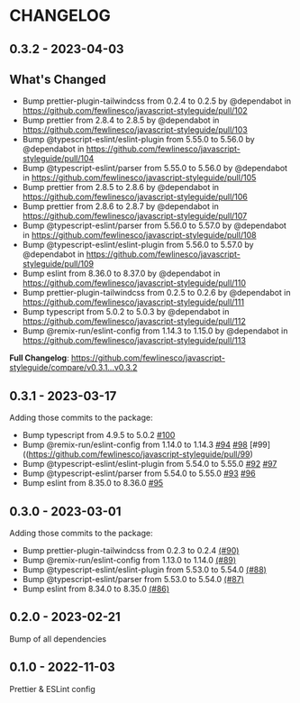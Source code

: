# CHANGELOG

## 0.3.2 - 2023-04-03

## What's Changed

- Bump prettier-plugin-tailwindcss from 0.2.4 to 0.2.5 by @dependabot in
  https://github.com/fewlinesco/javascript-styleguide/pull/102
- Bump prettier from 2.8.4 to 2.8.5 by @dependabot in
  https://github.com/fewlinesco/javascript-styleguide/pull/103
- Bump @typescript-eslint/eslint-plugin from 5.55.0 to 5.56.0 by @dependabot in
  https://github.com/fewlinesco/javascript-styleguide/pull/104
- Bump @typescript-eslint/parser from 5.55.0 to 5.56.0 by @dependabot in
  https://github.com/fewlinesco/javascript-styleguide/pull/105
- Bump prettier from 2.8.5 to 2.8.6 by @dependabot in
  https://github.com/fewlinesco/javascript-styleguide/pull/106
- Bump prettier from 2.8.6 to 2.8.7 by @dependabot in
  https://github.com/fewlinesco/javascript-styleguide/pull/107
- Bump @typescript-eslint/parser from 5.56.0 to 5.57.0 by @dependabot in
  https://github.com/fewlinesco/javascript-styleguide/pull/108
- Bump @typescript-eslint/eslint-plugin from 5.56.0 to 5.57.0 by @dependabot in
  https://github.com/fewlinesco/javascript-styleguide/pull/109
- Bump eslint from 8.36.0 to 8.37.0 by @dependabot in
  https://github.com/fewlinesco/javascript-styleguide/pull/110
- Bump prettier-plugin-tailwindcss from 0.2.5 to 0.2.6 by @dependabot in
  https://github.com/fewlinesco/javascript-styleguide/pull/111
- Bump typescript from 5.0.2 to 5.0.3 by @dependabot in
  https://github.com/fewlinesco/javascript-styleguide/pull/112
- Bump @remix-run/eslint-config from 1.14.3 to 1.15.0 by @dependabot in
  https://github.com/fewlinesco/javascript-styleguide/pull/113

**Full Changelog**: https://github.com/fewlinesco/javascript-styleguide/compare/v0.3.1...v0.3.2

## 0.3.1 - 2023-03-17

Adding those commits to the package:

- Bump typescript from 4.9.5 to 5.0.2
  [#100](https://github.com/fewlinesco/javascript-styleguide/pull/100)
- Bump @remix-run/eslint-config from 1.14.0 to 1.14.3
  [#94](https://github.com/fewlinesco/javascript-styleguide/pull/94)
  [#98](https://github.com/fewlinesco/javascript-styleguide/pull/98)
  [#99]((https://github.com/fewlinesco/javascript-styleguide/pull/99)
- Bump @typescript-eslint/eslint-plugin from 5.54.0 to 5.55.0
  [#92](https://github.com/fewlinesco/javascript-styleguide/pull/92)
  [#97](https://github.com/fewlinesco/javascript-styleguide/pull/97)
- Bump @typescript-eslint/parser from 5.54.0 to 5.55.0
  [#93](https://github.com/fewlinesco/javascript-styleguide/pull/93)
  [#96](https://github.com/fewlinesco/javascript-styleguide/pull/96)
- Bump eslint from 8.35.0 to 8.36.0
  [#95](https://github.com/fewlinesco/javascript-styleguide/pull/95)

## 0.3.0 - 2023-03-01

Adding those commits to the package:

- Bump prettier-plugin-tailwindcss from 0.2.3 to 0.2.4
  [(#90)](https://github.com/fewlinesco/javascript-styleguide/pull/90)
- Bump @remix-run/eslint-config from 1.13.0 to 1.14.0
  [(#89)](https://github.com/fewlinesco/javascript-styleguide/pull/89)
- Bump @typescript-eslint/eslint-plugin from 5.53.0 to 5.54.0
  [(#88)](https://github.com/fewlinesco/javascript-styleguide/pull/88)
- Bump @typescript-eslint/parser from 5.53.0 to 5.54.0
  [(#87)](https://github.com/fewlinesco/javascript-styleguide/pull/87)
- Bump eslint from 8.34.0 to 8.35.0
  [(#86)](https://github.com/fewlinesco/javascript-styleguide/pull/86)

## 0.2.0 - 2023-02-21

Bump of all dependencies

## 0.1.0 - 2022-11-03

Prettier & ESLint config
